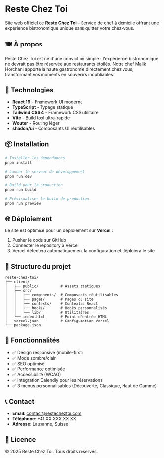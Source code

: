 # Reste Chez Toi

Site web officiel de **Reste Chez Toi** - Service de chef à domicile offrant une expérience bistronomique unique sans quitter votre chez-vous.

## 🍽️ À propos

Reste Chez Toi est né d'une conviction simple : l'expérience bistronomique ne devrait pas être réservée aux restaurants étoilés. Notre chef Malik Horchani apporte la haute gastronomie directement chez vous, transformant vos moments en souvenirs inoubliables.

## 🚀 Technologies

- **React 19** - Framework UI moderne
- **TypeScript** - Typage statique
- **Tailwind CSS 4** - Framework CSS utilitaire
- **Vite** - Build tool ultra-rapide
- **Wouter** - Routing léger
- **shadcn/ui** - Composants UI réutilisables

## 📦 Installation

```bash
# Installer les dépendances
pnpm install

# Lancer le serveur de développement
pnpm run dev

# Build pour la production
pnpm run build

# Prévisualiser le build de production
pnpm run preview
```

## 🌐 Déploiement

Le site est optimisé pour un déploiement sur **Vercel** :

1. Pusher le code sur GitHub
2. Connecter le repository à Vercel
3. Vercel détectera automatiquement la configuration et déploiera le site

## 📄 Structure du projet

```
reste-chez-toi/
├── client/
│   ├── public/          # Assets statiques
│   ├── src/
│   │   ├── components/  # Composants réutilisables
│   │   ├── pages/       # Pages du site
│   │   ├── contexts/    # Contextes React
│   │   ├── hooks/       # Hooks personnalisés
│   │   └── lib/         # Utilitaires
│   └── index.html       # Point d'entrée HTML
├── vercel.json          # Configuration Vercel
└── package.json
```

## 🎨 Fonctionnalités

- ✅ Design responsive (mobile-first)
- ✅ Mode sombre/clair
- ✅ SEO optimisé
- ✅ Performance optimisée
- ✅ Accessibilité (WCAG)
- ✅ Intégration Calendly pour les réservations
- ✅ 3 menus personnalisables (Découverte, Classique, Haut de Gamme)

## 📞 Contact

- **Email**: contact@restecheztoi.com
- **Téléphone**: +41 XX XXX XX XX
- **Adresse**: Lausanne, Suisse

## 📝 Licence

© 2025 Reste Chez Toi. Tous droits réservés.

